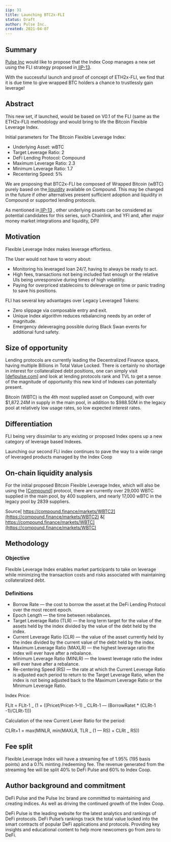 ```yaml
---
iip: 31
title: Launching BTC2x-FLI
status: Draft
author: Pulse Inc.
created: 2021-04-07
---
```


## Summary

[Pulse Inc](https://pulse.inc/) would like to propose that the Index Coop manages a new set using the FLI strategy proposed in[ IIP-13](https://gov.indexcoop.com/t/iip-13-flexible-leverage-index/717).

With the successful launch and proof of concept of ETH2x-FLI, we find that it is due time to give wrapped BTC holders a chance to trustlessly gain leverage!

## Abstract

This new set, if launched, would be based on V0.1 of the FLI (same as the ETH2x-FLI) methodology and would bring to life the Bitcoin Flexible Leverage Index.

Initial parameters for The Bitcoin Flexible Leverage Index:

- Underlying Asset: wBTC
- Target Leverage Ratio: 2
- DeFi Lending Protocol: Compound
- Maximum Leverage Ratio: 2.3
- Minimum Leverage Ratio: 1.7
- Recentering Speed: 5%

We are proposing that BTC2x-FLI be composed of Wrapped Bitcoin (wBTC) purely based on the[ liquidity](https://compound.finance/markets/WBTC2) available on Compound. This may be changed in the future if other alternatives present sufficient adoption and liquidity in Compound or supported lending protocols.

As mentioned in[ IIP-13](https://gov.indexcoop.com/t/iip-13-flexible-leverage-index/717) , other underlying assets can be considered as potential candidates for this series, such Chainlink, and YFI and, after major money market integrations and liquidity, DPI!

## Motivation

Flexible Leverage Index makes leverage effortless.

The User would not have to worry about:

- Monitoring his leveraged loan 24/7, having to always be ready to act.
- High fees, transactions not being included fast enough or the relative UIs being unresponsive during times of high volatility.
- Paying for overpriced stablecoins to deleverage on time or panic trading to save his positions.

FLI has several key advantages over Legacy Leveraged Tokens:

- Zero slippage via composable entry and exit.
- Unique Index algorithm reduces rebalancing needs by an order of magnitude.
- Emergency deleveraging possible during Black Swan events for additional fund safety.

## Size of opportunity

Lending protocols are currently leading the Decentralized Finance space, having multiple Billions in Total Value Locked. There is certainly no shortage in interest for collateralized debt positions, one can simply visit [[defipulse.com](https://defipulse.com/)] and look at lending protocols rank and TVL to get a sense of the magnitude of opportunity this new kind of Indexes can potentially present.

Bitcoin (WBTC) is the 4th most supplied asset on Compound, with over $1,872.24M in supply in the main pool, in addition to $988.50M in the legacy pool at relatively low usage rates, so low expected interest rates.

## Differentiation

FLI being very dissimilar to any existing or proposed Index opens up a new category of leverage based Indexes.

Launching our second FLI index continues to pave the way to a wide range of leveraged products managed by the Index Coop

## On-chain liquidity analysis

For the initial proposed Bitcoin Flexible Leverage Index, which will also be using the [[Compound](https://compound.finance/)] protocol, there are currently over 29,000 WBTC supplied in the main pool, by 400 suppliers, and nearly 17,000 wBTC in the legacy pool by 2839 suppliers.

Source[ https://compound.finance/markets/WBTC2](https://compound.finance/markets/WBTC2) &[ https://compound.finance/markets/WBTC](https://compound.finance/markets/WBTC)

## Methodology

### Objective

Flexible Leverage Index enables market participants to take on leverage while minimizing the transaction costs and risks associated with maintaining collateralized debt.

### Definitions

- Borrow Rate — the cost to borrow the asset at the DeFi Lending Protocol over the most recent epoch.
- Epoch Length — the time between rebalances.
- Target Leverage Ratio (TLR) — the long term target for the value of the assets held by the index divided by the value of the debt held by the index.
- Current Leverage Ratio (CLR) — the value of the asset currently held by the index divided by the current value of the debt held by the index.
- Maximum Leverage Ratio (MAXLR) — the highest leverage ratio the index will ever have after a rebalance.
- Minimum Leverage Ratio (MINLR) — the lowest leverage ratio the index will ever have after a rebalance.
- Re-centering Speed (RS) — the rate at which the Current Leverage Ratio is adjusted each period to return to the Target Leverage Ratio, when the index is not being adjusted back to the Maximum Leverage Ratio or the Minimum Leverage Ratio.

Index Price:

FLIt = FLIt-1 _ (1 + ((Pricet/Pricet-1–1) _ CLRt-1 — (BorrowRatet \* (CLRt-1 -1)/CLRt-1)))

Calculation of the new Current Lever Ratio for the period:

CLRt+1 = max(MINLR, min(MAXLR, TLR _ (1 — RS) + CLRt _ RS))

## Fee split

Flexible Leverage Index will have a streaming fee of 1.95% (195 basis points) and a 0.1% minting /redeeming fee. The revenue generated from the streaming fee will be split 40% to DeFi Pulse and 60% to Index Coop.

## Author background and commitment

DeFi Pulse and the Pulse Inc brand are committed to maintaining and creating indices. As well as driving the continued growth of the Index Coop.

DeFi Pulse is the leading website for the latest analytics and rankings of DeFi protocols. DeFi Pulse’s rankings track the total value locked into the smart contracts of popular DeFi applications and protocols. Providing key insights and educational content to help more newcomers go from zero to DeFi.
